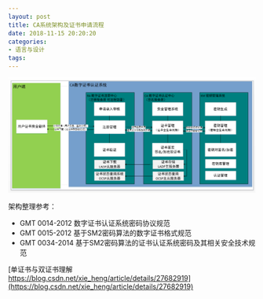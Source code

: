```yaml
---
layout: post
title: CA系统架构及证书申请流程
date: 2018-11-15 20:20:20
categories:
- 语言与设计
tags:
---
```


![ca](/images/posts/2018-11-15-ca.png)  

架构整理参考：  
- GMT 0014-2012 数字证书认证系统密码协议规范
- GMT 0015-2012 基于SM2密码算法的数字证书格式规范
- GMT 0034-2014 基于SM2密码算法的证书认证系统密码及其相关安全技术规范

[单证书与双证书理解 https://blog.csdn.net/xie_heng/article/details/27682919](https://blog.csdn.net/xie_heng/article/details/27682919)   
 
